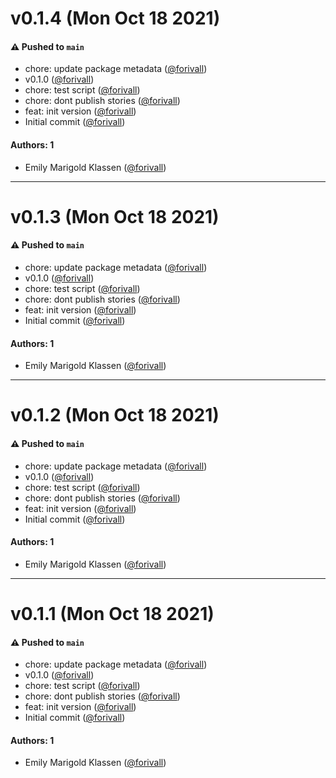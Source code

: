 # v0.1.4 (Mon Oct 18 2021)

#### ⚠️ Pushed to `main`

- chore: update package metadata ([@forivall](https://github.com/forivall))
- v0.1.0 ([@forivall](https://github.com/forivall))
- chore: test script ([@forivall](https://github.com/forivall))
- chore: dont publish stories ([@forivall](https://github.com/forivall))
- feat: init version ([@forivall](https://github.com/forivall))
- Initial commit ([@forivall](https://github.com/forivall))

#### Authors: 1

- Emily Marigold Klassen ([@forivall](https://github.com/forivall))

---

# v0.1.3 (Mon Oct 18 2021)

#### ⚠️ Pushed to `main`

- chore: update package metadata ([@forivall](https://github.com/forivall))
- v0.1.0 ([@forivall](https://github.com/forivall))
- chore: test script ([@forivall](https://github.com/forivall))
- chore: dont publish stories ([@forivall](https://github.com/forivall))
- feat: init version ([@forivall](https://github.com/forivall))
- Initial commit ([@forivall](https://github.com/forivall))

#### Authors: 1

- Emily Marigold Klassen ([@forivall](https://github.com/forivall))

---

# v0.1.2 (Mon Oct 18 2021)

#### ⚠️ Pushed to `main`

- chore: update package metadata ([@forivall](https://github.com/forivall))
- v0.1.0 ([@forivall](https://github.com/forivall))
- chore: test script ([@forivall](https://github.com/forivall))
- chore: dont publish stories ([@forivall](https://github.com/forivall))
- feat: init version ([@forivall](https://github.com/forivall))
- Initial commit ([@forivall](https://github.com/forivall))

#### Authors: 1

- Emily Marigold Klassen ([@forivall](https://github.com/forivall))

---

# v0.1.1 (Mon Oct 18 2021)

#### ⚠️ Pushed to `main`

- chore: update package metadata ([@forivall](https://github.com/forivall))
- v0.1.0 ([@forivall](https://github.com/forivall))
- chore: test script ([@forivall](https://github.com/forivall))
- chore: dont publish stories ([@forivall](https://github.com/forivall))
- feat: init version ([@forivall](https://github.com/forivall))
- Initial commit ([@forivall](https://github.com/forivall))

#### Authors: 1

- Emily Marigold Klassen ([@forivall](https://github.com/forivall))
